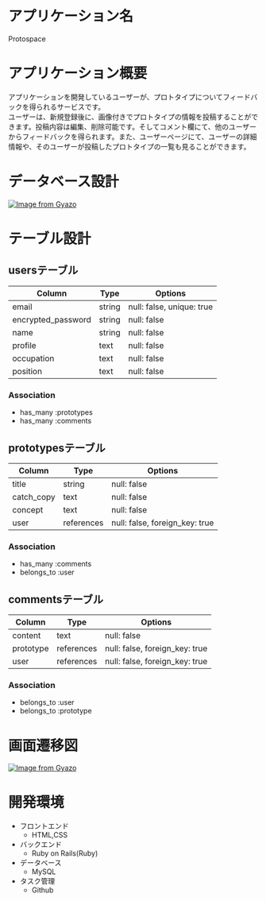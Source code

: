 # アプリケーション名
Protospace

# アプリケーション概要
アプリケーションを開発しているユーザーが、プロトタイプについてフィードバックを得られるサービスです。<br>
ユーザーは、新規登録後に、画像付きでプロトタイプの情報を投稿することができます。投稿内容は編集、削除可能です。そしてコメント欄にて、他のユーザーからフィードバックを得られます。また、ユーザーページにて、ユーザーの詳細情報や、そのユーザーが投稿したプロトタイプの一覧も見ることができます。

# データベース設計

[![Image from Gyazo](https://i.gyazo.com/d915ba8d9261c613741d827b872eebcc.png)](https://gyazo.com/d915ba8d9261c613741d827b872eebcc)

# テーブル設計

## usersテーブル

| Column                | Type         | Options                   |
| --------------------- | ------------ | ------------------------- |
| email              | string | null: false, unique: true |
| encrypted_password | string | null: false               |      
| name               | string | null: false               |
| profile            | text   | null: false               |
| occupation         | text   | null: false               |
| position           | text   | null: false               |

### Association

- has_many :prototypes
- has_many :comments


## prototypesテーブル

| Column                | Type         | Options                   |
| --------------------- | ------------ | ------------------------- |
| title       | string     | null: false                    |
| catch_copy  | text       | null: false                    |
| concept     | text       | null: false                    |
| user        | references | null: false, foreign_key: true |

### Association

- has_many :comments
- belongs_to :user


## commentsテーブル

| Column                | Type         | Options                   |
| --------------------- | ------------ | ------------------------- |
| content |text | null: false |                     
| prototype | references | null: false, foreign_key: true |
| user |references | null: false, foreign_key: true |


### Association

- belongs_to :user
- belongs_to :prototype

# 画面遷移図
[![Image from Gyazo](https://i.gyazo.com/d2c6fb1c8084741256df0306e9fc11d1.png)](https://gyazo.com/d2c6fb1c8084741256df0306e9fc11d1)

# 開発環境

- フロントエンド
  - HTML,CSS
- バックエンド
  - Ruby on Rails(Ruby)
- データベース
  - MySQL
- タスク管理
  - Github

